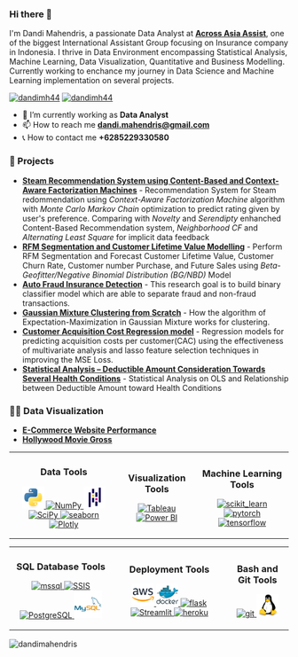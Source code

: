 ### Hi there 👋

I'm Dandi Mahendris, a passionate Data Analyst at [**Across Asia Assist**](https://www.international-assistance-group.com/), one of the biggest International Assistant Group focusing on Insurance company in Indonesia. I thrive in Data Environment encompassing Statistical Analysis, Machine Learning, Data Visualization, Quantitative and Business Modelling. Currently working to enchance my journey in Data Science and Machine Learning implementation on several projects.

<p align="left"> <a href="https://www.linkedin.com/in/dandi-mahendris-a7124516b/" target="blank"><img src="https://img.shields.io/twitter/follow/dandimahendris?logo=linkedin&style=for-the-badge" alt="dandimh44" /></a> 
<a href="https://twitter.com/dandimh44" target="blank"><img src="https://img.shields.io/twitter/follow/dandimh44?logo=twitter&style=for-the-badge" alt="dandimh44" /></a> </p>

- 🔭 I’m currently working as **Data Analyst**
- 📫 How to reach me **dandi.mahendris@gmail.com**
- 📞 How to contact me **+6285229330580**

### 🧪 Projects
* [**Steam Recommendation System using Content-Based and Context-Aware Factorization Machines**](https://github.com/DandiMahendris/Context-Aware-Factorization-Machine-Recommendation-System) - Recommendation System for Steam redommendation using *Context-Aware Factorization Machine* algorithm with *Monte Carlo Markov Chain* optimization to predict rating given by user's preference. Comparing with *Novelty* and *Serendipty* enhanched Content-Based Recommendation system, *Neighborhood CF* and *Alternating Least Square* for implicit data feedback
* [**RFM Segmentation and Customer Lifetime Value Modelling**](https://github.com/DandiMahendris/RFM-Segmentation-and-LTV-Modelling) - Perform RFM Segmentation and Forecast Customer Lifetime Value, Customer Churn Rate, Customer number Purchase, and Future Sales using *Beta-Geofitter/Negative Binomial Distribution (BG/NBD)* Model
* [**Auto Fraud Insurance Detection**](https://github.com/DandiMahendris/Auto-Insurance-Fraud-Detection) - This research goal is to build binary classifier model which are able to separate fraud and non-fraud transactions.
* [**Gaussian Mixture Clustering from Scratch**](https://github.com/DandiMahendris/Gaussian-mixture-from-scratch) - How the algorithm of Expectation-Maximization in Gaussian Mixture works for clustering.
* [**Customer Acquisition Cost Regression model**](https://github.com/DandiMahendris/regression-model-cac) - Regression models for predicting acquisition costs per customer(CAC) using the effectiveness of multivariate analysis and lasso feature selection techniques in improving the MSE Loss.
* [**Statistical Analysis – Deductible Amount Consideration Towards Several Health Conditions**](https://drive.google.com/file/d/1TsWYM_lgo2fkWptLBiMr3LxhgTx2xA6B/view) - Statistical Analysis on OLS and Relationship between Deductible Amount toward Health Conditions

### 👨‍💻 Data Visualization
* [**E-Commerce Website Performance**](https://public.tableau.com/app/profile/dandi.mahendris/viz/E-CommerceWebsitePerformance/Dashboard1)
* [**Hollywood Movie Gross**](https://public.tableau.com/views/HighestHolywoodGrossMovie/Dashboard1?:language=en-GB&:display_count=n&:origin=viz_share_link)

<table>
  <tr>
    <td style="text-align: center;">
      <h3>Data Tools</h3>
      <p>
        <a href="https://www.python.org" target="_blank" rel="noreferrer">
          <img src="https://raw.githubusercontent.com/devicons/devicon/master/icons/python/python-original.svg" alt="python" width="40" height="40"/>
        <a href="https://numpy.org/" target="_blank" rel="noreferrer"> <img src="https://user-images.githubusercontent.com/70002987/122630299-38ae2a80-d088-11eb-83a1-e3b323a68941.png" alt="NumPy" width="40" height="40"/> </a>
        <a href="https://pandas.pydata.org/" target="_blank" rel="noreferrer"> <img src="https://raw.githubusercontent.com/devicons/devicon/2ae2a900d2f041da66e950e4d48052658d850630/icons/pandas/pandas-original.svg" alt="pandas" width="40" height="40"/> </a> 
        <a href="https://www.scipy.org/" target="_blank" rel="noreferrer"> <img src="https://seeklogo.com/images/S/scipy-logo-7D9F267684-seeklogo.com.png" alt="SciPy" width="40" height="40"/> </a>
        <a href="https://seaborn.pydata.org/" target="_blank" rel="noreferrer"> <img src="https://seaborn.pydata.org/_images/logo-mark-lightbg.svg" alt="seaborn" width="40" height="40"/> </a>
        <a href="https://plotly.com/" target="_blank" rel="noreferrer"> <img src="https://yt3.ggpht.com/--wrzWlUr7oY/AAAAAAAAAAI/AAAAAAAAAAA/laVCgsWCIIQ/s900-c-k-no/photo.jpg" alt="Plotly" width="35" height="35"/> </a>
      </p>
    </td>
    <td style="text-align: center;">
      <h3>Visualization Tools</h3>
      <p>
        <a href="https://www.tableau.com/" target="_blank" rel="noreferrer"> <img src="https://ctsi.wakehealth.edu/-/media/WakeForest/CTSI/Images/Page-Photos/Announcements/tableau-logo.png?h=108&w=200&la=en" alt="Tableau" width="60" height="40"/> </a>
        <a href="https://powerbi.microsoft.com/" target="_blank" rel="noreferrer"> <img src="https://th.bing.com/th/id/R.3a646f7af36c19f92453a872e1a6a329?rik=NGLnMz%2bk6faQkw&riu=http%3a%2f%2fit.miami.edu%2f_assets%2fimages%2fO365_Power_BI.png&ehk=HBpjA2cY61UDu8947P%2f2Gm%2fB0yMsGkb7ZeS3AFO5hBs%3d&risl=&pid=ImgRaw&r=0" alt="Power BI" width="40" height="40"/> </a>
        </a>
      </p>
    </td>
    <td style="text-align: center;">
      <h3>Machine Learning Tools</h3>
      <p>
        <a href="https://scikit-learn.org/" target="_blank" rel="noreferrer"> <img src="https://upload.wikimedia.org/wikipedia/commons/0/05/Scikit_learn_logo_small.svg" alt="scikit_learn" width="50" height="50"/> </a>
        <a href="https://pytorch.org/" target="_blank" rel="noreferrer"> <img src="https://www.vectorlogo.zone/logos/pytorch/pytorch-icon.svg" alt="pytorch" width="40" height="40"/> </a> 
        <a href="https://www.tensorflow.org" target="_blank" rel="noreferrer"> <img src="https://www.vectorlogo.zone/logos/tensorflow/tensorflow-icon.svg" alt="tensorflow" width="40" height="40"/> </a>
        </a>
      </p>
    </td>
  </tr>
</table>

<table>
  <tr>
    <td style="text-align: center;">
      <h3>SQL Database Tools</h3>
      <p>
        <a href="https://www.microsoft.com/en-us/sql-server" target="_blank" rel="noreferrer"> <img src="https://www.svgrepo.com/show/303229/microsoft-sql-server-logo.svg" alt="mssql" width="50" height="50"/> </a> 
        <a href="https://docs.microsoft.com/en-us/sql/integration-services/sql-server-integration-services" target="_blank" rel="noreferrer"> <img src="https://i2.wp.com/simplebiinsights.com/wp-content/uploads/2019/01/ssis_transparent.png?fit=383%2C200&ssl=1" alt="SSIS" width="85" height="50"/> </a>
        <a href="https://www.postgresql.org/" target="_blank" rel="noreferrer"> <img src="https://www.myintervals.com/blog/wp-content/uploads/2011/12/postgresql-logo1.png" alt="PostgreSQL" width="50" height="50"/> </a>
        <a href="https://www.mysql.com/" target="_blank" rel="noreferrer"> <img src="https://raw.githubusercontent.com/devicons/devicon/master/icons/mysql/mysql-original-wordmark.svg" alt="mysql" width="50" height="50"/> </a> 
      </p>
    </td>
    <td style="text-align: center;">
      <h3>Deployment Tools</h3>
      <p>
        <a href="https://aws.amazon.com" target="_blank" rel="noreferrer"> <img src="https://raw.githubusercontent.com/devicons/devicon/master/icons/amazonwebservices/amazonwebservices-original-wordmark.svg" alt="aws" width="40" height="40"/> </a> 
        <a href="https://www.docker.com/" target="_blank" rel="noreferrer"> <img src="https://raw.githubusercontent.com/devicons/devicon/master/icons/docker/docker-original-wordmark.svg" alt="docker" width="40" height="40"/> </a> 
        <a href="https://flask.palletsprojects.com/" target="_blank" rel="noreferrer"> <img src="https://www.vectorlogo.zone/logos/pocoo_flask/pocoo_flask-icon.svg" alt="flask" width="40" height="40"/> </a> 
        <a href="https://streamlit.io/" target="_blank" rel="noreferrer"> <img src="https://streamlit.io/images/brand/streamlit-logo-primary-colormark-darktext.png" alt="Streamlit" width="50" height="40"/> </a>
        <a href="https://heroku.com" target="_blank" rel="noreferrer"> <img src="https://www.vectorlogo.zone/logos/heroku/heroku-icon.svg" alt="heroku" width="40" height="40"/> </a> 
        </a>
      </p>
    </td>
    <td style="text-align: center;">
      <h3>Bash and Git Tools</h3>
      <p>
        <a href="https://git-scm.com/" target="_blank" rel="noreferrer"> <img src="https://www.vectorlogo.zone/logos/git-scm/git-scm-icon.svg" alt="git" width="40" height="40"/> </a> 
        <a href="https://www.linux.org/" target="_blank" rel="noreferrer"> <img src="https://raw.githubusercontent.com/devicons/devicon/master/icons/linux/linux-original.svg" alt="linux" width="40" height="40"/> </a> 
        </a>
      </p>
    </td>
  </tr>
</table>


<p><img align="center" src="https://github-readme-stats.vercel.app/api/top-langs?username=dandimahendris&show_icons=true&locale=en&layout=compact" alt="dandimahendris" /></p>

